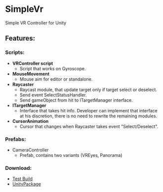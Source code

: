 # SimpleVr

Simple VR Controller for Unity

## Features:

### Scripts:

- **VRController script**
  - Script that works on Gyroscope. 
- **MouseMovement**
  - Mouse aim for editor or standalone.
- **Raycaster**
  - Raycast module, that update target only if target select or deselect.
  - Send event SelectStatusHandler.
  - Send gameObject from hit to ITargetManager interface.
- **ITargetManager**
  - Interface that takes hit info. Developer can implement that interface at his discretion, there is no need to rewrite the remaining modules.
- **CursorAnimation**
  - Сursor that changes when Raycaster takes event "Select/Deselect".

### Prefabs:
- CameraController
  - Prefab, contains two variants (VREyes, Panorama)

### Download:
- [Test Build](https://gitlab.com/ilnprj/simplevr/blob/release/SimpleVR.apk)
- [UnityPackage](https://gitlab.com/ilnprj/simplevr/blob/release/VRSimple_v1.0.1.unitypackage)